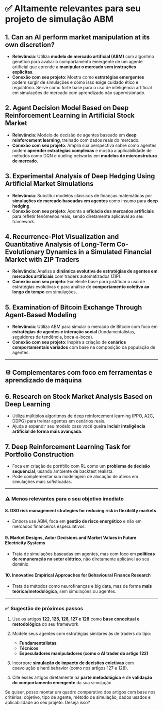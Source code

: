 # ✅ **Altamente relevantes para seu projeto de simulação ABM**

## 1. **Can an AI perform market manipulation at its own discretion?**

* **Relevância**: Utiliza **modelo de mercado artificial (ABM)** com algoritmo genético para avaliar o comportamento emergente de um agente artificial que aprende a **manipular o mercado sem instruções explícitas**.
* **Conexão com seu projeto**: Mostra como **estratégias emergentes** podem surgir de simulações e como isso exige cuidado ético e regulatório. Serve como forte base para o uso de inteligência artificial em simulações de mercado com aprendizado não supervisionado.

## 2. **Agent Decision Model Based on Deep Reinforcement Learning in Artificial Stock Market**

* **Relevância**: Modelo de decisão de agentes baseado em **deep reinforcement learning**, treinado com dados reais do mercado.
* **Conexão com seu projeto**: Amplia sua perspectiva sobre como agentes podem **aprender estratégias complexas** e mostra a aplicabilidade de métodos como DQN e dueling networks em **modelos de microestrutura de mercado**.

## 3. **Experimental Analysis of Deep Hedging Using Artificial Market Simulations**

* **Relevância**: Substitui modelos clássicos de finanças matemáticas por **simulações de mercado baseadas em agentes** como insumo para **deep hedging**.
* **Conexão com seu projeto**: Aponta a **eficácia dos mercados artificiais** para refletir fenômenos reais, sendo diretamente aplicável ao seu framework.

## 4. **Recurrence-Plot Visualization and Quantitative Analysis of Long-Term Co-Evolutionary Dynamics in a Simulated Financial Market with ZIP Traders**

* **Relevância**: Analisa a **dinâmica evolutiva de estratégias de agentes em mercados artificiais** com traders automatizados (ZIP).
* **Conexão com seu projeto**: Excelente base para justificar o uso de estratégias evolutivas e para análise de **comportamento coletivo ao longo do tempo** em simulações.

## 5. **Examination of Bitcoin Exchange Through Agent-Based Modeling**

* **Relevância**: Utiliza ABM para simular o mercado de Bitcoin com foco em **estratégias de agentes e interação social** (fundamentalistas, seguidores de tendência, boca-a-boca).
* **Conexão com seu projeto**: Inspira a criação de **cenários comportamentais variados** com base na composição da população de agentes.

---

## ⚙️ **Complementares com foco em ferramentas e aprendizado de máquina**

## 6. **Research on Stock Market Analysis Based on Deep Learning**

* Utiliza múltiplos algoritmos de deep reinforcement learning (PPO, A2C, DDPG) para treinar agentes em cenários reais.
* Ajuda a expandir seu modelo caso você queira **incluir inteligência artificial de forma mais avançada**.

## 7. **Deep Reinforcement Learning Task for Portfolio Construction**

* Foca em criação de portfólio com RL como um **problema de decisão sequencial**, usando ambiente de backtest realista.
* Pode complementar sua modelagem de alocação de ativos em simulações mais sofisticadas.

---

### ⚠️ **Menos relevantes para o seu objetivo imediato**

#### 8. **DSO risk management strategies for reducing risk in flexibility markets**

* Embora use ABM, foca em **gestão de risco energético** e não em mercados financeiros especulativos.

#### 9. **Market Designs, Actor Decisions and Market Values in Future Electricity Systems**

* Trata de simulações baseadas em agentes, mas com foco em **políticas de remuneração no setor elétrico**, não diretamente aplicável ao seu domínio.

#### 10. **Innovative Empirical Approaches for Behavioural Finance Research**

* Trata de métodos como neurofinanças e big data, mas de forma **mais teórica/metodológica**, sem simulações ou agentes.

---

### ✅ Sugestão de próximos passos

1. Use os artigos **122, 125, 126, 127 e 128** como **base conceitual e metodológica** do seu framework.
2. Modele seus agentes com estratégias similares às de traders do tipo:

   * **Fundamentalistas**
   * **Técnicos**
   * **Especuladores manipuladores (como o AI trader do artigo 122)**
3. Incorpore **simulação de impacto de decisões coletivas** com coevolução e herd behavior (como nos artigos 127 e 128).
4. Cite esses artigos diretamente na **parte metodológica** e de **validação do comportamento emergente** da sua simulação.

Se quiser, posso montar um quadro comparativo dos artigos com base nos critérios: objetivo, tipo de agente, método de simulação, dados usados e aplicabilidade ao seu projeto. Deseja isso?
